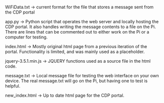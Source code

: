 WiFiData.txt -> current format for the file that stores a message sent from the CDP portal

app.py -> Python script that operates the web server and locally hosting the CDP portal. It also handles writing the message contents to a file on the Pi. There are lines that can be commented out to either work on the Pi or a computer for testing.

index.html -> Mostly original html page from a previous iteration of the portal. Functionality is limited, and was mainly used as a placeholder.

jquery-3.5.1.min.js -> JQUERY functions used as a source file in the html code.

message.txt -> Local message file for testing the web interface on your own device. The real message.txt will go on the Pi, but having one to test is helpful.

new_index.html -> Up to date html page for the CDP portal.
